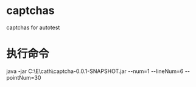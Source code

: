 # captchas
captchas for autotest
# 执行命令
java -jar C:\E\cath\captcha-0.0.1-SNAPSHOT.jar --num=1 --lineNum=6 --pointNum=30
